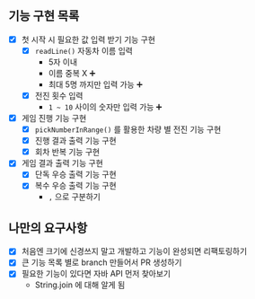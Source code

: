 ## 기능 구현 목록
- [x] 첫 시작 시 필요한 값 입력 받기 기능 구현
  - [x] `readLine()` 자동차 이름 입력
    - 5자 이내
    - 이름 중복 X ➕
    - 최대 5명 까지만 입력 가능 ➕
  - [x] 전진 횟수 입력
    - `1 ~ 10` 사이의 숫자만 입력 가능 ➕
- [x] 게임 진행 기능 구현
  - [x] `pickNumberInRange()` 를 활용한 차량 별 전진 기능 구현
  - [x] 진행 결과 출력 기능 구현
  - [x] 회차 반복 기능 구현
- [x] 게임 결과 출력 기능 구현
  - [x] 단독 우승 출력 기능 구현
  - [x] 복수 우승 출력 기능 구현
    - `,` 으로 구분하기 

## 나만의 요구사항
- [x] 처음엔 크기에 신경쓰지 말고 개발하고 기능이 완성되면 리팩토링하기
- [x] 큰 기능 목록 별로 branch 만들어서 PR 생성하기
- [x] 필요한 기능이 있다면 자바 API 먼저 찾아보기
  - String.join 에 대해 알게 됨